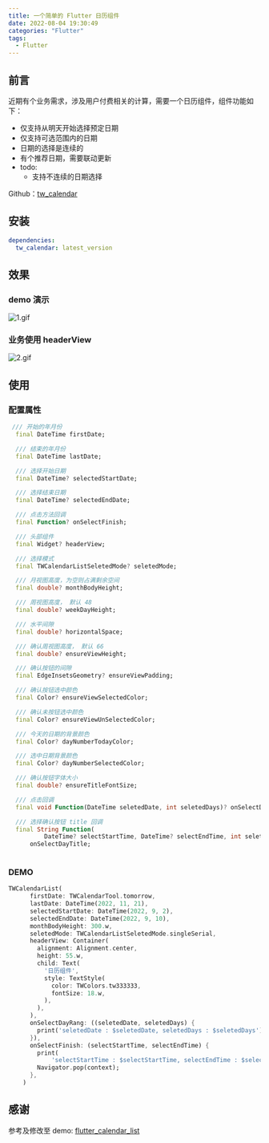 ```yaml
---
title: 一个简单的 Flutter 日历组件
date: 2022-08-04 19:30:49
categories: "Flutter"
tags:
  - Flutter
---
```


## 前言
近期有个业务需求，涉及用户付费相关的计算，需要一个日历组件，组件功能如下：
- 仅支持从明天开始选择预定日期
- 仅支持可选范围内的日期
- 日期的选择是连续的
- 有个推荐日期，需要联动更新
- todo:
    - 支持不连续的日期选择


Github：[tw_calendar](https://github.com/zeqinjie/tw_calendar)

## 安装
```yaml
dependencies:
  tw_calendar: latest_version
```

## 效果

### demo 演示
![1.gif](https://p6-juejin.byteimg.com/tos-cn-i-k3u1fbpfcp/4027fb563f764ee7b032e1fb94d2a498~tplv-k3u1fbpfcp-watermark.image?)

### 业务使用 headerView
![2.gif](https://p3-juejin.byteimg.com/tos-cn-i-k3u1fbpfcp/976a010d71e847fd9b7d9f47ffc2a175~tplv-k3u1fbpfcp-watermark.image?)

## 使用

### 配置属性

```dart
 /// 开始的年月份
  final DateTime firstDate;

  /// 结束的年月份
  final DateTime lastDate;

  /// 选择开始日期
  final DateTime? selectedStartDate;

  /// 选择结束日期
  final DateTime? selectedEndDate;

  /// 点击方法回调
  final Function? onSelectFinish;

  /// 头部组件
  final Widget? headerView;

  /// 选择模式
  final TWCalendarListSeletedMode? seletedMode;

  /// 月视图高度，为空则占满剩余空间
  final double? monthBodyHeight;

  /// 周视图高度， 默认 48
  final double? weekDayHeight;

  /// 水平间隙
  final double? horizontalSpace;

  /// 确认周视图高度， 默认 66
  final double? ensureViewHeight;

  /// 确认按钮的间隙
  final EdgeInsetsGeometry? ensureViewPadding;

  /// 确认按钮选中颜色
  final Color? ensureViewSelectedColor;

  /// 确认未按钮选中颜色
  final Color? ensureViewUnSelectedColor;

  /// 今天的日期的背景颜色
  final Color? dayNumberTodayColor;

  /// 选中日期背景颜色
  final Color? dayNumberSelectedColor;

  /// 确认按钮字体大小
  final double? ensureTitleFontSize;

  /// 点击回调
  final void Function(DateTime seletedDate, int seletedDays)? onSelectDayRang;

  /// 选择确认按钮 title 回调
  final String Function(
          DateTime? selectStartTime, DateTime? selectEndTime, int seletedDays)?
      onSelectDayTitle;
  
```

### DEMO

```dart
TWCalendarList(
      firstDate: TWCalendarTool.tomorrow,
      lastDate: DateTime(2022, 11, 21),
      selectedStartDate: DateTime(2022, 9, 2),
      selectedEndDate: DateTime(2022, 9, 10),
      monthBodyHeight: 300.w,
      seletedMode: TWCalendarListSeletedMode.singleSerial,
      headerView: Container(
        alignment: Alignment.center,
        height: 55.w,
        child: Text(
          '日历组件',
          style: TextStyle(
            color: TWColors.tw333333,
            fontSize: 18.w,
          ),
        ),
      ),
      onSelectDayRang: ((seletedDate, seletedDays) {
        print('seletedDate : $seletedDate, seletedDays : $seletedDays');
      }),
      onSelectFinish: (selectStartTime, selectEndTime) {
        print(
            'selectStartTime : $selectStartTime, selectEndTime : $selectEndTime');
        Navigator.pop(context);
      },
    )
```

## 感谢

参考及修改至 demo: [flutter_calendar_list](https://github.com/heruijun/flutter_calendar_list)
